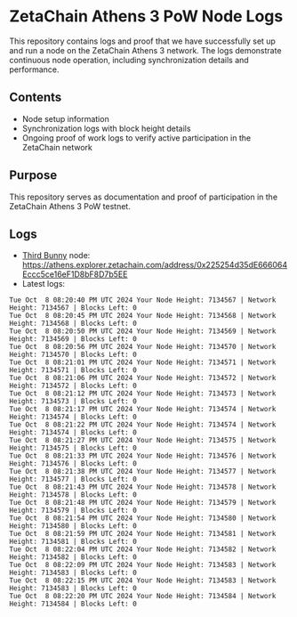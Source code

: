# ZetaChain Athens 3 PoW Node Logs
This repository contains logs and proof that we have successfully set up and run a node on the ZetaChain Athens 3 network. The logs demonstrate continuous node operation, including synchronization details and performance.

## Contents
- Node setup information
- Synchronization logs with block height details
- Ongoing proof of work logs to verify active participation in the ZetaChain network

## Purpose
This repository serves as documentation and proof of participation in the ZetaChain Athens 3 PoW testnet.

## Logs

- [Third Bunny](https://thirdbunny.xyz/) node: https://athens.explorer.zetachain.com/address/0x225254d35dE666064Eccc5ce16eF1D8bF8D7b5EE
- Latest logs:
```
Tue Oct  8 08:20:40 PM UTC 2024 Your Node Height: 7134567 | Network Height: 7134567 | Blocks Left: 0
Tue Oct  8 08:20:45 PM UTC 2024 Your Node Height: 7134568 | Network Height: 7134568 | Blocks Left: 0
Tue Oct  8 08:20:50 PM UTC 2024 Your Node Height: 7134569 | Network Height: 7134569 | Blocks Left: 0
Tue Oct  8 08:20:56 PM UTC 2024 Your Node Height: 7134570 | Network Height: 7134570 | Blocks Left: 0
Tue Oct  8 08:21:01 PM UTC 2024 Your Node Height: 7134571 | Network Height: 7134571 | Blocks Left: 0
Tue Oct  8 08:21:06 PM UTC 2024 Your Node Height: 7134572 | Network Height: 7134572 | Blocks Left: 0
Tue Oct  8 08:21:12 PM UTC 2024 Your Node Height: 7134573 | Network Height: 7134573 | Blocks Left: 0
Tue Oct  8 08:21:17 PM UTC 2024 Your Node Height: 7134574 | Network Height: 7134574 | Blocks Left: 0
Tue Oct  8 08:21:22 PM UTC 2024 Your Node Height: 7134574 | Network Height: 7134574 | Blocks Left: 0
Tue Oct  8 08:21:27 PM UTC 2024 Your Node Height: 7134575 | Network Height: 7134575 | Blocks Left: 0
Tue Oct  8 08:21:33 PM UTC 2024 Your Node Height: 7134576 | Network Height: 7134576 | Blocks Left: 0
Tue Oct  8 08:21:38 PM UTC 2024 Your Node Height: 7134577 | Network Height: 7134577 | Blocks Left: 0
Tue Oct  8 08:21:43 PM UTC 2024 Your Node Height: 7134578 | Network Height: 7134578 | Blocks Left: 0
Tue Oct  8 08:21:48 PM UTC 2024 Your Node Height: 7134579 | Network Height: 7134579 | Blocks Left: 0
Tue Oct  8 08:21:54 PM UTC 2024 Your Node Height: 7134580 | Network Height: 7134580 | Blocks Left: 0
Tue Oct  8 08:21:59 PM UTC 2024 Your Node Height: 7134581 | Network Height: 7134581 | Blocks Left: 0
Tue Oct  8 08:22:04 PM UTC 2024 Your Node Height: 7134582 | Network Height: 7134582 | Blocks Left: 0
Tue Oct  8 08:22:09 PM UTC 2024 Your Node Height: 7134583 | Network Height: 7134583 | Blocks Left: 0
Tue Oct  8 08:22:15 PM UTC 2024 Your Node Height: 7134583 | Network Height: 7134583 | Blocks Left: 0
Tue Oct  8 08:22:20 PM UTC 2024 Your Node Height: 7134584 | Network Height: 7134584 | Blocks Left: 0
```
